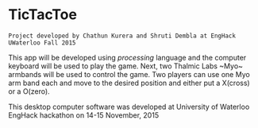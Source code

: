 # TicTacToe
~~~~~~~~~~~~~~~~~~~~~~~~~~~~~~~~~~~~~~~~~~~~~~~~~~~~~~~~~~~~~~~~~~~~~~~~~~~~~~~~~~~~~~~~~~~~~~~~~~~~~~~~~~~~~~~~~~
Project developed by Chathun Kurera and Shruti Dembla at EngHack UWaterloo Fall 2015
~~~~~~~~~~~~~~~~~~~~~~~~~~~~~~~~~~~~~~~~~~~~~~~~~~~~~~~~~~~~~~~~~~~~~~~~~~~~~~~~~~~~~~~~~~~~~~~~~~~~~~~~~~~~~~~~~~


This app will be developed using *processing* language and the computer keyboard will be used to play the game. Next,
two Thalmic Labs ~Myo~ armbands will be used to control the game. Two players can use one Myo arm band each and move
to the desired position and either put a X(cross) or a O(zero).

This desktop computer software was developed at University of Waterloo EngHack hackathon on 14-15 November, 2015
